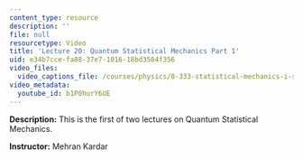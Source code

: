 ```yaml
---
content_type: resource
description: ''
file: null
resourcetype: Video
title: 'Lecture 20: Quantum Statistical Mechanics Part 1'
uid: e34b7cce-fa88-37e7-1016-18bd3584f356
video_files:
  video_captions_file: /courses/physics/8-333-statistical-mechanics-i-statistical-mechanics-of-particles-fall-2013/video-lectures/lecture-20-quantum-statistical-mechanics-part-1/b1P0hurY6UE.vtt
video_metadata:
  youtube_id: b1P0hurY6UE
---
```


**Description:** This is the first of two lectures on Quantum Statistical Mechanics.

**Instructor:** Mehran Kardar